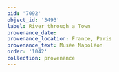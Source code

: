 ```yaml
---
pid: '7092'
object_id: '3493'
label: River through a Town
provenance_date:
provenance_location: France, Paris
provenance_text: Musée Napoléon
order: '1042'
collection: provenance
---
```


